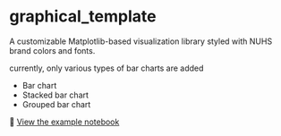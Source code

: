 # graphical_template
A customizable Matplotlib-based visualization library styled with NUHS brand colors and fonts.

currently, only various types of bar charts are added
- Bar chart
- Stacked bar chart
- Grouped bar chart

📓 [View the example notebook](test_run.ipynb)
